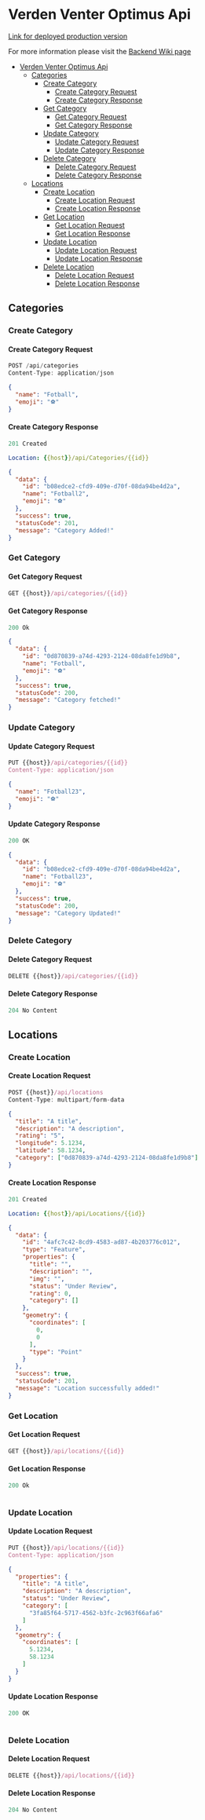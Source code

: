 # Verden Venter Optimus Api

[Link for deployed production version](https://verdenventer.azurewebsites.net/swagger/index.html)

For more information please visit the [Backend Wiki page](https://github.com/bouvet/map/wiki/Backend)

- [Verden Venter Optimus Api](#verden-venter-optimus-api)
  - [Categories](#categories)
    - [Create Category](#create-category)
      - [Create Category Request](#create-category-request)
      - [Create Category Response](#create-category-response)
    - [Get Category](#get-category)
      - [Get Category Request](#get-category-request)
      - [Get Category Response](#get-category-response)
    - [Update Category](#update-category)
      - [Update Category Request](#update-category-request)
      - [Update Category Response](#update-category-response)
    - [Delete Category](#delete-category)
      - [Delete Category Request](#delete-category-request)
      - [Delete Category Response](#delete-category-response)
  - [Locations](#locations)
    - [Create Location](#create-location)
      - [Create Location Request](#create-location-request)
      - [Create Location Response](#create-location-response)
    - [Get Location](#get-location)
      - [Get Location Request](#get-location-request)
      - [Get Location Response](#get-location-response)
    - [Update Location](#update-location)
      - [Update Location Request](#update-location-request)
      - [Update Location Response](#update-location-response)
    - [Delete Location](#delete-location)
      - [Delete Location Request](#delete-location-request)
      - [Delete Location Response](#delete-location-response)

## Categories

### Create Category

#### Create Category Request

```js
POST /api/categories
Content-Type: application/json
```

```json
{
  "name": "Fotball",
  "emoji": "⚽"
}
```

#### Create Category Response

```js
201 Created
```

```yml
Location: {{host}}/api/Categories/{{id}}
```

```json
{
  "data": {
    "id": "b08edce2-cfd9-409e-d70f-08da94be4d2a",
    "name": "Fotball2",
    "emoji": "⚽"
  },
  "success": true,
  "statusCode": 201,
  "message": "Category Added!"
}
```

### Get Category

#### Get Category Request

```js
GET {{host}}/api/categories/{{id}}
```

#### Get Category Response

```js
200 Ok
```

```json
{
  "data": {
    "id": "0d870839-a74d-4293-2124-08da8fe1d9b8",
    "name": "Fotball",
    "emoji": "⚽"
  },
  "success": true,
  "statusCode": 200,
  "message": "Category fetched!"
}
```

### Update Category

#### Update Category Request

```js
PUT {{host}}/api/categories/{{id}}
Content-Type: application/json
```

```json
{
  "name": "Fotball23",
  "emoji": "⚽"
}
```

#### Update Category Response

```js
200 OK
```

```json
{
  "data": {
    "id": "b08edce2-cfd9-409e-d70f-08da94be4d2a",
    "name": "Fotball23",
    "emoji": "⚽"
  },
  "success": true,
  "statusCode": 200,
  "message": "Category Updated!"
}
```

### Delete Category

#### Delete Category Request

```js
DELETE {{host}}/api/categories/{{id}}
```

#### Delete Category Response

```js
204 No Content
```

## Locations

### Create Location

#### Create Location Request

```js
POST {{host}}/api/locations
Content-Type: multipart/form-data
```

```json
{
  "title": "A title",
  "description": "A description",
  "rating": "5",
  "longitude": 5.1234,
  "latitude": 58.1234,
  "category": ["0d870839-a74d-4293-2124-08da8fe1d9b8"]
}
```

#### Create Location Response

```js
201 Created
```

```yml
Location: {{host}}/api/Locations/{{id}}
```

```json
{
  "data": {
    "id": "4afc7c42-8cd9-4583-ad87-4b203776c012",
    "type": "Feature",
    "properties": {
      "title": "",
      "description": "",
      "img": "",
      "status": "Under Review",
      "rating": 0,
      "category": []
    },
    "geometry": {
      "coordinates": [
        0,
        0
      ],
      "type": "Point"
    }
  },
  "success": true,
  "statusCode": 201,
  "message": "Location successfully added!"
}
```

### Get Location

#### Get Location Request

```js
GET {{host}}/api/locations/{{id}}
```

#### Get Location Response

```js
200 Ok
```

```json

```

### Update Location

#### Update Location Request

```js
PUT {{host}}/api/locations/{{id}}
Content-Type: application/json
```

```json
{
  "properties": {
    "title": "A title",
    "description": "A description",
    "status": "Under Review",
    "category": [
      "3fa85f64-5717-4562-b3fc-2c963f66afa6"
    ]
  },
  "geometry": {
    "coordinates": [
      5.1234,
      58.1234
    ]
  }
}
```

#### Update Location Response

```js
200 OK
```

```json

```

### Delete Location

#### Delete Location Request

```js
DELETE {{host}}/api/locations/{{id}}
```

#### Delete Location Response

```js
204 No Content
```
